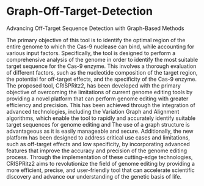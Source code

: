 # Graph-Off-Target-Detection
Advancing Off-Target Sequence Detection with Graph-Based Methods

The primary objective of this tool is to identify the optimal region of the entire
genome to which the Cas-9 nuclease can bind, while accounting for various input
factors. Specifically, the tool is designed to perform a comprehensive analysis of
the genome in order to identify the most suitable target sequence for the Cas-9 enzyme. This involves a thorough evaluation of different factors, such as the
nucleotide composition of the target region, the potential for off-target effects,
and the specificity of the Cas-9 enzyme.
The proposed tool, CRISPRitz2, has been developed with the primary objective of overcoming the limitations of current genome editing tools by providing a
novel platform that can perform genome editing with greater efficiency and precision. This has been achieved through the integration of advanced technologies,
including the Variation Graph and Alignment algorithms, which enable the tool
to rapidly and accurately identify suitable target sequences for genome editing
and The use of a graph structure is advantageous as it is easily manageable and
secure. Additionally, the new platform has been designed to address critical use
cases and limitations, such as off-target effects and low specificity, by incorporating advanced features that improve the accuracy and precision of the genome
editing process. Through the implementation of these cutting-edge technologies,
CRISPRitz2 aims to revolutionize the field of genome editing by providing a more
efficient, precise, and user-friendly tool that can accelerate scientific discovery and
advance our understanding of the genetic basis of life.

